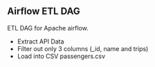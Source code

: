 ## Airflow ETL DAG

ETL DAG for Apache airflow.

* Extract API Data
* Filter out only 3 columns (_id, name and trips)
* Load into CSV passengers.csv